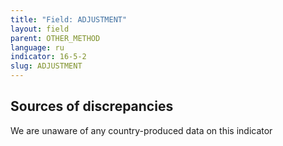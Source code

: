 ```yaml
---
title: "Field: ADJUSTMENT"
layout: field
parent: OTHER_METHOD
language: ru
indicator: 16-5-2
slug: ADJUSTMENT
---
```

## Sources of discrepancies

We are unaware of any country-produced data on this indicator